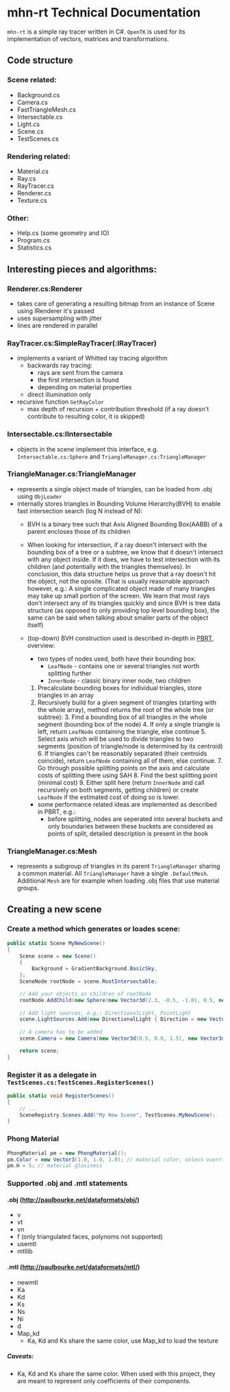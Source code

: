 # mhn-rt Technical Documentation

`mhn-rt` is a simple ray tracer written in C#. `OpenTK` is used for its implementation of vectors, matrices and transformations.

## Code structure

### Scene related:
- Background.cs
- Camera.cs
- FastTriangleMesh.cs
- Intersectable.cs
- Light.cs
- Scene.cs
- TestScenes.cs

### Rendering related:
- Material.cs
- Ray.cs
- RayTracer.cs
- Renderer.cs
- Texture.cs

### Other:
- Help.cs (some geometry and IO)
- Program.cs
- Statistics.cs

## Interesting pieces and algorithms:

### Renderer.cs:Renderer
- takes care of generating a resulting bitmap from an instance of Scene using IRenderer it's passed
- uses supersampling with jitter
- lines are rendered in parallel

### RayTracer.cs:SimpleRayTracer(:IRayTracer)
- implements a variant of Whitted ray tracing algorithm
	- backwards ray tracing:
		- rays are sent from the camera
		- the first intersection is found
		- depending on material properties
	- direct illumination only
- recursive function `GetRayColor`
	- max depth of recursion + contribution threshold (if a ray doesn't contribute to resulting color, it is skipped)
	
### Intersectable.cs:IIntersectable
- objects in the scene implement this interface, e.g. `Intersectable.cs:Sphere` and `TriangleManager.cs:TriangleManager`

### TriangleManager.cs:TriangleManager
- represents a single object made of triangles, can be loaded from .obj using `ObjLoader`
- internally stores triangles in Bounding Volume Hierarchy(BVH) to enable fast intersection search (log N instead of N):
	- BVH is a binary tree such that Axis Aligned Bounding Box(AABB) of a parent encloses those of its children
	- When looking for intersection, if a ray doesn't intersect with the bounding box of a tree or a subtree, we know that it doesn't intersect with any object inside. If it does, we have to test intersection with its children (and potentially with the triangles themselves). In conclusion, this data structure helps us prove that a ray doesn't hit the object, not the oposite. (That is usually reasonable approach however, e.g.: A single complicated object made of many triangles may take up small portion of the screen. We learn that most rays don't intersect any of its triangles quickly and since BVH is tree data structure (as opposed to only providing top level bounding box), the same can be said when talking about smaller parts of the object itself)
	- (top-down) BVH construction used is described in-depth in [PBRT](http://www.pbr-book.org/3ed-2018/Primitives_and_Intersection_Acceleration/Bounding_Volume_Hierarchies.html), overview:
		- two types of nodes used, both have their bounding box:
			- `LeafNode` - contains one or several triangles not worth splitting further
			- `InnerNode` - classic binary inner node, two children
		1. Precalculate bounding boxes for individual triangles, store triangles in an array
		2. Recursively build for a given segment of triangles (starting with the whole array), method returns the root of the whole tree (or subtree):
			3. Find a bounding box of all triangles in the whole segment (bounding box of the node)
			4. If only a single triangle is left, return `LeafNode` containing the triangle, else continue
			5. Select axis which will be used to divide triangles to two segments (position of triangle/node is determined by its centroid)
			6. If triangles can't be reasonably separated (their centroids coincide), return `LeafNode` containing all of them, else continue.
			7. Go through possible splitting points on the axis and calculate costs of splitting there using SAH
			8. Find the best splitting point (minimal cost)
			9. Either split here (return `InnerNode` and call recursively on both segments, getting children) or create `LeafNode` if the estimated cost of doing so is lower.
			
		- some performance related ideas are implemented as described in PBRT, e.g.:
			- before splitting, nodes are seperated into several buckets and only boundaries between these buckets are considered as points of split, detailed description is present in the book

### TriangleManager.cs:Mesh
- represents a subgroup of triangles in its parent `TriangleManager` sharing a common material. All `TriangleManager` have a single `.DefaultMesh`. Additional `Mesh` are for example when loading .obj files that use material groups.

## Creating a new scene

### Create a method which generates or loades scene:
```csharp
public static Scene MyNewScene()
{
    Scene scene = new Scene()
    {
        Background = GradientBackground.BasicSky,
    };
    SceneNode rootNode = scene.RootIntersectable;

    // Add your objects as children of rootNode
	rootNode.AddChild(new Sphere(new Vector3d(2.3, -0.5, -1.0), 0.5, new PhongMaterial()), Matrix4d.Identity)
			
	// Add light sources, e.g.: DirectionalLight, PointLight
    scene.LightSources.Add(new DirectionalLight { Direction = new Vector3d(0.4, -0.5, -0.75), Intensity = 1.0 });
			
	// A camera has to be added
    scene.Camera = new Camera(new Vector3d(0.5, 0.0, 1.5), new Vector3d(0.0, 0.0, -0.8), new Vector3d(0.0, 1.0, 0.0));

    return scene;
}
```

### Register it as a delegate in `TestScenes.cs:TestScenes.RegisterScenes()`
```csharp
public static void RegisterScenes()
{
	// ...
    SceneRegistry.Scenes.Add("My New Scene", TestScenes.MyNewScene);
}
```

### Phong Material
```csharp
PhongMaterial pm = new PhongMaterial();
pm.Color = new Vector3(1.0, 1.0, 1.0); // material color, unless overriden by texture
pm.H = 5; // material glosiness
```

### Supported .obj and .mtl statements

#### .obj (http://paulbourke.net/dataformats/obj/)
- v
- vt
- vn
- f (only triangulated faces, polynoms not supported)
- usemtl
- mtllib

#### .mtl (http://paulbourke.net/dataformats/mtl/)
- newmtl
- Ka
- Kd
- Ks
- Ns
- Ni
- d
- Map_kd
	- Ka, Kd and Ks share the same color, use Map_kd to load the texture

##### Caveats:
- Ka, Kd and Ks share the same color. When used with this project, they are meant to represent only coefficients of their components.